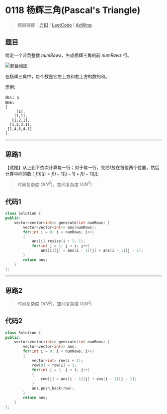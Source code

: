 # 0118 杨辉三角(Pascal's Triangle)

> 题目链接：[力扣](https://leetcode-cn.com/problems/pascals-triangle/) | [LeetCode](https://leetcode.com/problems/pascals-triangle/) | [AcWing](https://www.acwing.com/activity/content/problem/content/2480/1/)

## 题目

给定一个非负整数 $numRows$，生成杨辉三角的前 $numRows$ 行。

![题目动图](https://upload.wikimedia.org/wikipedia/commons/0/0d/PascalTriangleAnimated2.gif)

在杨辉三角中，每个数是它左上方和右上方的数的和。

示例:

```plain
输入: 5
输出:
[
     [1],
    [1,1],
   [1,2,1],
  [1,3,3,1],
 [1,4,6,4,1]
]
```

---

## 思路1

【递推】从上到下依次计算每一行；对于每一行，先把1放在首位两个位置，然后计算中间的数：$f[i][j] = f[i-1][j-1] + f[i-1][j];$

> 时间复杂度 $O(N^2)$，空间复杂度 $O(N^2)$

## 代码1

```cpp
class Solution {
public:
    vector<vector<int>> generate(int numRows) {
        vector<vector<int>> ans(numRows);
        for(int i = 0; i < numRows; i++)
        {
            ans[i].resize(i + 1, 1);
            for(int j = 1; j < i; j++)
                ans[i][j] = ans[i - 1][j] + ans[i - 1][j - 1];
        }
        return ans;
    }
};
```

---

## 思路2

> 时间复杂度 $O(N^2)$，空间复杂度 $O(N^2)$

## 代码2

```cpp
class Solution {
public:
    vector<vector<int>> generate(int numRows) {
        vector<vector<int>> ans;
        for(int i = 0; i < numRows; i++)
        {
            vector<int> row(i + 1);
            row[0] = row[i] = 1;
            for(int j = 1; j < i; j++)
            {
                row[j] = ans[i - 1][j] + ans[i - 1][j - 1];
            }
            ans.push_back(row);
        }
        return ans;
    }
};
```
